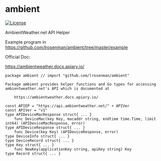 # ambient
[![License](https://img.shields.io/badge/License-BSD%202--Clause-orange.svg)](https://opensource.org/licenses/BSD-2-Clause)

AmbientWeather.net API Helper

Example program in https://github.com/lrosenman/ambient/tree/master/example

Official Doc:

https://ambientweather.docs.apiary.io/

```
package ambient // import "github.com/lrosenman/ambient"

Package ambient provides helper functions and Go types for accessing
ambientweather.net's API which is documented at

    https://ambientweather.docs.apiary.io/

const APIEP = "https://api.ambientweather.net/" + APIVer
const APIVer = "v1"
type APIDeviceMacResponse struct{ ... }
    func DeviceMac(key Key, macaddr string, endtime time.Time, limit int64) (APIDeviceMacResponse, error)
type APIDeviceResponse struct{ ... }
    func Device(key Key) (APIDeviceResponse, error)
type DeviceInfo struct{ ... }
type DeviceRecord struct{ ... }
type Key struct{ ... }
    func NewKey(applicationKey string, apiKey string) Key
type Record struct{ ... }
```
